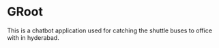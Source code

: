 # GRoot
This is a chatbot application used for catching the shuttle buses to office with in hyderabad.
